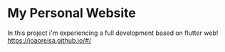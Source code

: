 # My Personal Website

In this project i'm experiencing a full development based on flutter web!
https://joaoreisa.github.io/#/ 
